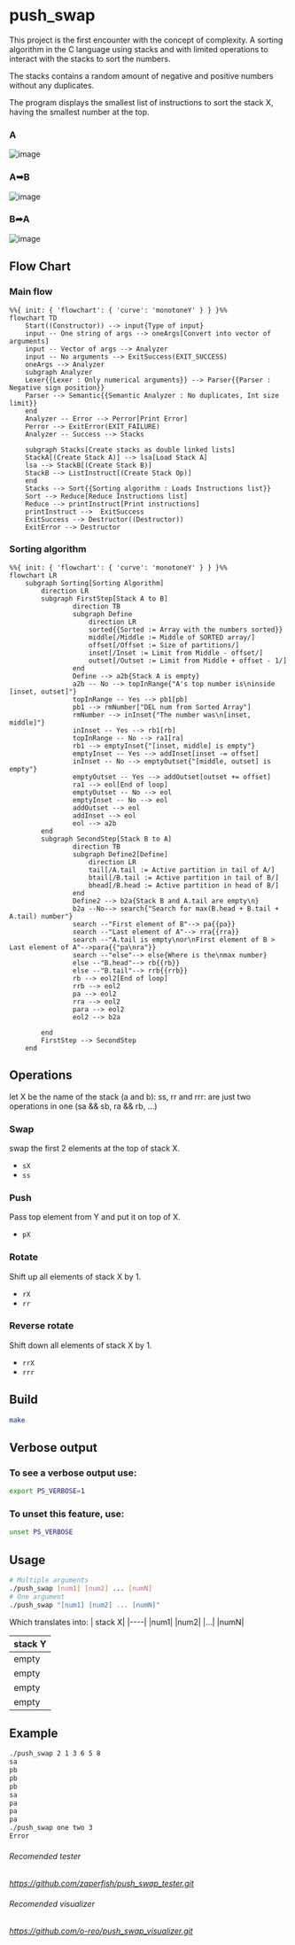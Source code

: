 # push_swap

This project is the first encounter with the concept of complexity. A sorting algorithm in the C language using stacks and with limited operations to interact with the stacks to sort the numbers.

The stacks contains a random amount of negative and positive numbers without any duplicates.

The program displays the smallest list of instructions to sort the stack X, having the smallest number at the top.
### A
![image](https://github.com/3lsy/push_swap/assets/35022933/ab9e2365-8070-4a3a-872e-3e9e5162f646)
### A➥B
![image](https://github.com/3lsy/push_swap/assets/35022933/6d862a22-1db2-40f1-8a49-5f33ee1b8ea6)
### B➦A
![image](https://github.com/3lsy/push_swap/assets/35022933/3bddacac-56f9-4998-8d2d-10222a381efe)



## Flow Chart
### Main flow
```mermaid
%%{ init: { 'flowchart': { 'curve': 'monotoneY' } } }%%
flowchart TD
    Start((Constructor)) --> input{Type of input}
    input -- One string of args --> oneArgs[Convert into vector of arguments]
    input -- Vector of args --> Analyzer
    input -- No arguments --> ExitSuccess(EXIT_SUCCESS)
    oneArgs --> Analyzer
    subgraph Analyzer
    Lexer{{Lexer : Only numerical arguments}} --> Parser{{Parser : Negative sign position}}
    Parser --> Semantic{{Semantic Analyzer : No duplicates, Int size limit}}
    end
    Analyzer -- Error --> Perror[Print Error]
    Perror --> ExitError(EXIT_FAILURE)
    Analyzer -- Success --> Stacks

    subgraph Stacks[Create stacks as double linked lists]
    StackA[(Create Stack A)] --> lsa[Load Stack A]
    lsa --> StackB[(Create Stack B)]
    StackB --> ListInstruct[(Create Stack Op)]
    end
    Stacks --> Sort{{Sorting algorithm : Loads Instructions list}}
    Sort --> Reduce[Reduce Instructions list]
    Reduce --> printInstruct[Print instructions]
    printInstruct -->  ExitSuccess
    ExitSuccess --> Destructor((Destructor))
    ExitError --> Destructor

```
### Sorting algorithm
```mermaid
%%{ init: { 'flowchart': { 'curve': 'monotoneY' } } }%%
flowchart LR
    subgraph Sorting[Sorting Algorithm]
        direction LR
        subgraph FirstStep[Stack A to B]
                direction TB
                subgraph Define
                    direction LR
                    sorted{{Sorted := Array with the numbers sorted}}
                    middle[/Middle := Middle of SORTED array/]
                    offset[/Offset := Size of partitions/]
                    inset[/Inset := Limit from Middle - offset/]
                    outset[/Outset := Limit from Middle + offset - 1/]
                end
                Define --> a2b{Stack A is empty}
                a2b -- No --> topInRange{"A's top number is\ninside [inset, outset]"}
                topInRange -- Yes --> pb1[pb]
                pb1 --> rmNumber["DEL num from Sorted Array"]
                rmNumber --> inInset{"The number was\n[inset, middle]"}
                inInset -- Yes --> rb1[rb]
                topInRange -- No --> ra1[ra]
                rb1 --> emptyInset{"[inset, middle] is empty"}
                emptyInset -- Yes --> addInset[inset -= offset]
                inInset -- No --> emptyOutset{"[middle, outset] is empty"}
                emptyOutset -- Yes --> addOutset[outset += offset]
                ra1 --> eol[End of loop]
                emptyOutset -- No --> eol
                emptyInset -- No --> eol
                addOutset --> eol
                addInset --> eol
                eol --> a2b
        end
        subgraph SecondStep[Stack B to A]
                direction TB
                subgraph Define2[Define]
                    direction LR
                    tail[/A.tail := Active partition in tail of A/]
                    btail[/B.tail := Active partition in tail of B/]
                    bhead[/B.head := Active partition in head of B/]
                end
                Define2 --> b2a{Stack B and A.tail are empty\n}
                b2a --No--> search{"Search for max(B.head + B.tail + A.tail) number"}
                search --"First element of B"--> pa{{pa}}
                search --"Last element of A"--> rra{{rra}}
                search --"A.tail is empty\nor\nFirst element of B > Last element of A"-->para{{"pa\nra"}}
                search --"else"--> else{Where is the\nmax number}
                else --"B.head"--> rb{{rb}}
                else --"B.tail"--> rrb{{rrb}}
                rb --> eol2[End of loop]
                rrb --> eol2
                pa --> eol2
                rra --> eol2
                para --> eol2
                eol2 --> b2a

        end
        FirstStep --> SecondStep
    end
```
## Operations

let X be the name of the stack (a and b):
ss, rr and rrr: are just two operations in one (sa && sb, ra && rb, ...)
### Swap
swap the first 2 elements at the top of stack X.
- `sX`
- `ss`
### Push
Pass top element from Y and put it on top of X.
- `pX`
### Rotate
Shift up all elements of stack X by 1.
- `rX`
- `rr`
### Reverse rotate
Shift down all elements of stack X by 1.
- `rrX`
- `rrr`

## Build
```bash
make
```

## Verbose output
### To see a verbose output use:
```bash
export PS_VERBOSE=1
```
### To unset this feature, use:
```bash
unset PS_VERBOSE
```

## Usage
```bash
# Multiple arguments
./push_swap [num1] [num2] ... [numN]
# One argument
./push_swap "[num1] [num2] ... [numN]"
```
Which translates into:
| stack X|
|----|
|num1|
|num2|
|...|
|numN|

| stack Y|
|----|
| empty|
| empty|
| empty|
| empty|
## Example
```bash
./push_swap 2 1 3 6 5 8
sa
pb
pb
pb
sa
pa
pa
pa
./push_swap one two 3
Error
```

###### Recomended tester
*https://github.com/zaperfish/push_swap_tester.git*
###### Recomended visualizer
*https://github.com/o-reo/push_swap_visualizer.git*
